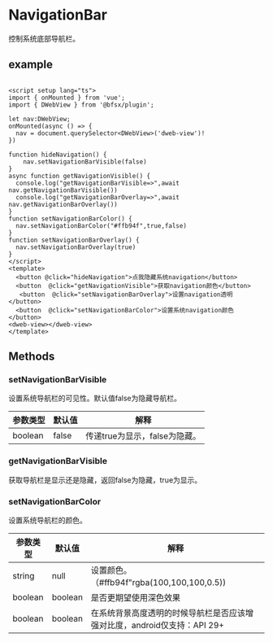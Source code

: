 # NavigationBar

控制系统底部导航栏。

## example

```vue

<script setup lang="ts">
import { onMounted } from 'vue';
import { DWebView } from '@bfsx/plugin';

let nav:DWebView;
onMounted(async () => {
  nav = document.querySelector<DWebView>('dweb-view')!
})

function hideNavigation() {
    nav.setNavigationBarVisible(false)
}
async function getNavigationVisible() {
  console.log("getNavigationBarVisible=>",await nav.getNavigationBarVisible())
  console.log("getNavigationBarOverlay=>",await nav.getNavigationBarOverlay())
}
function setNavigationBarColor() {
  nav.setNavigationBarColor("#ffb94f",true,false)
}
function setNavigationBarOverlay() {
  nav.setNavigationBarOverlay(true)
}
</script>
<template>
  <button @click="hideNavigation">点我隐藏系统navigation</button>
  <button  @click="getNavigationVisible">获取navigation颜色</button>
   <button  @click="setNavigationBarOverlay">设置navigation透明</button>
  <button  @click="setNavigationBarColor">设置系统navigation颜色</button>
<dweb-view></dweb-view>
</template>

```
## Methods​ 
### setNavigationBarVisible

设置系统导航栏的可见性。默认值false为隐藏导航栏。

| 参数类型 | 默认值 | 解释                        |
|----------|--------|---------------------------|
| boolean  | false  | 传递true为显示，false为隐藏。 |

### getNavigationBarVisible

获取导航栏是显示还是隐藏，返回false为隐藏，true为显示。

### setNavigationBarColor

设置系统导航栏的颜色。


| 参数类型 | 默认值  | 解释                                                                   |
|----------|---------|----------------------------------------------------------------------|
| string   | null    | 设置颜色。 （#ffb94f"rgba(100,100,100,0.5))                              |
| boolean  | boolean | 是否更期望使用深色效果                                                 |
| boolean  | boolean | 在系统背景高度透明的时候导航栏是否应该增强对比度，android仅支持：API 29+ |
 

 

 
